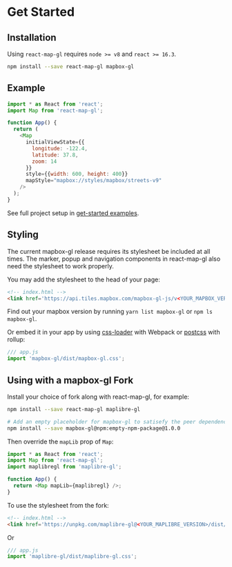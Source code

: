 # Get Started

## Installation

Using `react-map-gl` requires `node >= v8` and `react >= 16.3`.

```sh
npm install --save react-map-gl mapbox-gl
```

## Example

```js
import * as React from 'react';
import Map from 'react-map-gl';

function App() {
  return (
    <Map
      initialViewState={{
        longitude: -122.4,
        latitude: 37.8,
        zoom: 14
      }}
      style={{width: 600, height: 400}}
      mapStyle="mapbox://styles/mapbox/streets-v9"
    />
  );
}
```

See full project setup in [get-started examples](https://github.com/visgl/react-map-gl/tree/7.0-release/examples/get-started).


## Styling

The current mapbox-gl release requires its stylesheet be included at all times. The marker, popup and navigation components in react-map-gl also need the stylesheet to work properly.

You may add the stylesheet to the head of your page:

```html
<!-- index.html -->
<link href='https://api.tiles.mapbox.com/mapbox-gl-js/v<YOUR_MAPBOX_VERSION>/mapbox-gl.css' rel='stylesheet' />
```

Find out your mapbox version by running `yarn list mapbox-gl` or `npm ls mapbox-gl`.

Or embed it in your app by using [css-loader](https://webpack.github.io/docs/stylesheets.html) with Webpack or [postcss](https://www.npmjs.com/package/rollup-plugin-postcss) with rollup:

```js
/// app.js
import 'mapbox-gl/dist/mapbox-gl.css';
```


## Using with a mapbox-gl Fork

Install your choice of fork along with react-map-gl, for example:

```bash
npm install --save react-map-gl maplibre-gl

# Add an empty placeholder for mapbox-gl to satisefy the peer dependency
npm install --save mapbox-gl@npm:empty-npm-package@1.0.0
```

Then override the `mapLib` prop of `Map`:

```js
import * as React from 'react';
import Map from 'react-map-gl';
import maplibregl from 'maplibre-gl';

function App() {
  return <Map mapLib={maplibregl} />;
}
```

To use the stylesheet from the fork:

```html
<!-- index.html -->
<link href='https://unpkg.com/maplibre-gl@<YOUR_MAPLIBRE_VERSION>/dist/maplibre-gl.css' rel='stylesheet' />
```

Or

```js
/// app.js
import 'maplibre-gl/dist/maplibre-gl.css';
```
